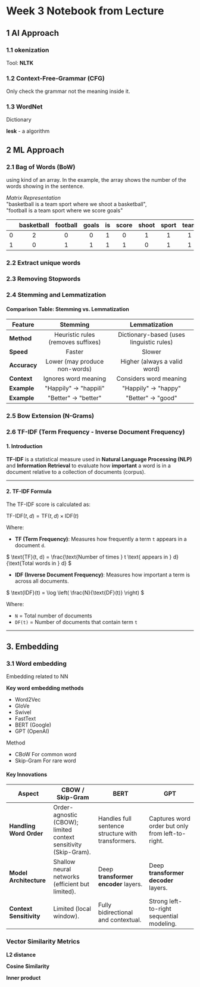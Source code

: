 # Week 3 Notebook from Lecture

## 1 AI Approach
### 1.1 okenization
Tool: **NLTK**

### 1.2 Context-Free-Grammar (CFG)
Only check the grammar not the meaning inside it.

### 1.3 WordNet 
Dictionary

**lesk** - a algorithm

## 2 ML Approach
### 2.1 Bag of Words (BoW)
using kind of an array. In the example, the array shows the number of the words showing in the sentence.

*Matrix Representation*<br>
"basketball is a team sport where we shoot a basketball",<br>
"football is a team sport where we score goals"

|   | basketball | football | goals |  is  | score | shoot | sport | team |  we  | where |
|:-:|:---------:|:--------:|:-----:|:----:|:-----:|:-----:|:-----:|:----:|:----:|:-----:|
| 0 |     2     |     0    |   0   |   1  |   0   |   1   |   1   |   1  |   1  |   1   |
| 1 |     0     |     1    |   1   |   1  |   1   |   0   |   1   |   1  |   1  |   1   |

### 2.2 Extract unique words
### 2.3 Removing Stopwords
### 2.4 Stemming and Lemmatization
#### Comparison Table: Stemming vs. Lemmatization

| Feature       | Stemming  | Lemmatization  |
|--------------|:----------:|:---------------:|
| **Method**   | Heuristic rules (removes suffixes) | Dictionary-based (uses linguistic rules) |
| **Speed**    | Faster | Slower |
| **Accuracy** | Lower (may produce non-words) | Higher (always a valid word) |
| **Context**  | Ignores word meaning | Considers word meaning |
| **Example**  | "Happily" → "happili" | "Happily" → "happy" |
| **Example**  | "Better" → "better" | "Better" → "good" |

### 2.5 Bow Extension (N-Grams)
### 2.6 TF-IDF (Term Frequency - Inverse Document Frequency)
#### 1. Introduction
**TF-IDF** is a statistical measure used in **Natural Language Processing (NLP)** and **Information Retrieval** to evaluate how **important** a word is in a document relative to a collection of documents (corpus).

---

#### 2. TF-IDF Formula
The TF-IDF score is calculated as:

$\text{TF-IDF}(t, d) = \text{TF}(t, d) \times \text{IDF}(t)$

Where:
- **TF (Term Frequency)**: Measures how frequently a term `t` appears in a document `d`.

$
\text{TF}(t, d) = \frac{\text{Number of times } t \text{ appears in } d}{\text{Total words in } d}
$

- **IDF (Inverse Document Frequency)**: Measures how important a term is across all documents.

$
\text{IDF}(t) = \log \left( \frac{N}{\text{DF}(t)} \right)
$

  Where:
  - `N` = Total number of documents
  - `DF(t)` = Number of documents that contain term `t`

---

## 3. Embedding
### 3.1 Word embedding
Embedding related to NN

**Key word embedding methods**
- Word2Vec
- GloVe
- Swivel
- FastText
- BERT (Google)
- GPT (OpenAI)

Method
- CBoW
For common word
- Skip-Gram
For rare word

#### Key Innovations

| Aspect               | CBOW / Skip-Gram                                      | BERT                                          | GPT                                      |
|----------------------|------------------------------------------------------|----------------------------------------------|------------------------------------------|
| **Handling Word Order** | Order-agnostic (CBOW); limited context sensitivity (Skip-Gram). | Handles full sentence structure with transformers. | Captures word order but only from left-to-right. |
| **Model Architecture** | Shallow neural networks (efficient but limited). | Deep **transformer encoder** layers. | Deep **transformer decoder** layers. |
| **Context Sensitivity** | Limited (local window). | Fully bidirectional and contextual. | Strong left-to-right sequential modeling. |

### Vector Similarity Metrics
**L2 distance**

**Cosine Similarity**

**Inner product**
